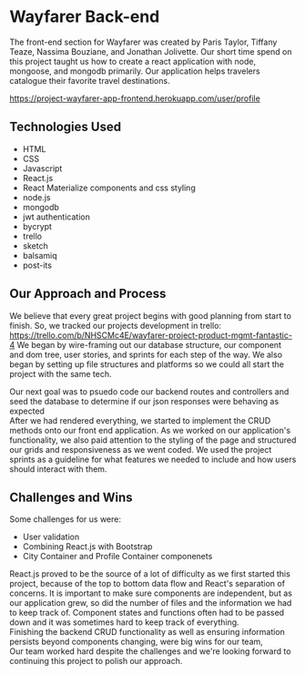 # Wayfarer Back-end
The front-end section for Wayfarer was created by Paris Taylor, Tiffany Teaze, Nassima Bouziane, and Jonathan Jolivette. Our short time spend on this project taught us how to create a react application with node, mongoose, and mongodb primarily. Our application helps travelers catalogue their favorite travel destinations.

https://project-wayfarer-app-frontend.herokuapp.com/user/profile

## Technologies Used
- HTML
- CSS
- Javascript
- React.js
- React Materialize components and css styling
- node.js
- mongodb
- jwt authentication 
- bycrypt
- trello
- sketch
- balsamiq
- post-its


## Our Approach and Process
We believe that every great project begins with good planning from start to finish. So, we tracked our projects development in trello: https://trello.com/b/NHSCMc4E/wayfarer-project-product-mgmt-fantastic-4
We began by wire-framing out our database structure, our component and dom tree, user stories, and sprints for each step of the way. We also began by setting up file structures and platforms so we could all start the project with the same tech. 

Our next goal was to psuedo code our backend routes and controllers and seed the database to determine if our json responses were behaving as expected
<br />
After we had rendered everything, we started to implement the CRUD methods onto our front end application. As we worked on our application's functionality, we also paid attention to the styling of the page and structured our grids and responsiveness as we went coded. We used the project sprints as a guideline for what features we needed to include and how users should interact with them.
## Challenges and Wins
Some challenges for us were:
* User validation
* Combining React.js with Bootstrap
* City Container and Profile Container componenets

React.js proved to be the source of a lot of difficulty as we first started this project, because of the top to bottom data flow and React's separation of concerns. It is important to make sure components are independent, but as our application grew, so did the number of files and the information we had to keep track of. Component states and functions often had to be passed down and it was sometimes hard to keep track of everything.
<br />
Finishing the backend CRUD functionality as well as ensuring information persists beyond components changing, were big wins for our team, 
<br />
Our team worked hard despite the challenges and we're looking forward to continuing this project to polish our approach.